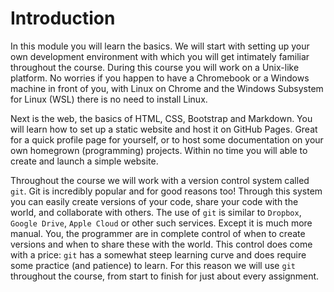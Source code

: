 # Introduction

In this module you will learn the basics. We will start with setting up your own development environment with which you will get intimately familiar throughout the course. During this course you will work on a Unix-like platform. No worries if you happen to have a Chromebook or a Windows machine in front of you, with Linux on Chrome and the Windows Subsystem for Linux (WSL) there is no need to install Linux.

Next is the web, the basics of HTML, CSS, Bootstrap and Markdown. You will learn how to set up a static website and host it on GitHub Pages. Great for a quick profile page for yourself, or to host some documentation on your own homegrown (programming) projects. Within no time you will able to create and launch a simple website.

Throughout the course we will work with a version control system called `git`. Git is incredibly popular and for good reasons too! Through this system you can easily create versions of your code, share your code with the world, and collaborate with others. The use of `git` is similar to `Dropbox`, `Google Drive`, `Apple Cloud` or other such services. Except it is much more manual. You, the programmer are in complete control of when to create versions and when to share these with the world. This control does come with a price: `git` has a somewhat steep learning curve and does require some practice (and patience) to learn. For this reason we will use `git` throughout the course, from start to finish for just about every assignment.